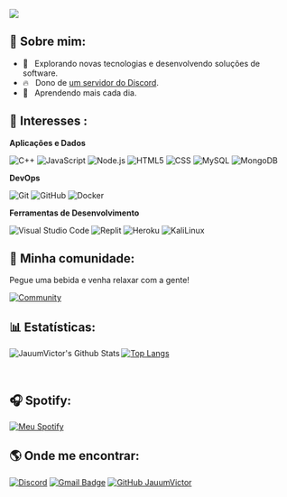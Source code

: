 
![](https://komarev.com/ghpvc/?username=JauumVictor&color=006bed)


## 🤠 Sobre mim:

- 🤔 &nbsp; Explorando novas tecnologias e desenvolvendo soluções de software.
- 🔥 &nbsp; Dono de <a href="https://discord.gg/yEyKEeJ">um servidor do Discord</a>.
- 🌱 &nbsp; Aprendendo mais cada dia.

## 🚀 Interesses :

**Aplicações e Dados**

  ![C++](https://img.shields.io/badge/-C++-333333?style=flat&logo=C%2B%2B&logoColor=00599C)
  ![JavaScript](https://img.shields.io/badge/-JavaScript-333333?style=flat&logo=javascript)
  ![Node.js](https://img.shields.io/badge/-Node.js-333333?style=flat&logo=node.js)
  ![HTML5](https://img.shields.io/badge/-HTML5-333333?style=flat&logo=HTML5)
  ![CSS](https://img.shields.io/badge/-CSS-333333?style=flat&logo=CSS3&logoColor=1572B6)
  ![MySQL](https://img.shields.io/badge/-MySQL-333333?style=flat&logo=mysql)
  ![MongoDB](https://img.shields.io/badge/-MongoDB-333333?style=flat&logo=mongodb)

**DevOps**

  ![Git](https://img.shields.io/badge/-Git-333333?style=flat&logo=git)
  ![GitHub](https://img.shields.io/badge/-GitHub-333333?style=flat&logo=github)
  ![Docker](https://img.shields.io/badge/-Docker-333333?style=flat&logo=docker)

**Ferramentas de Desenvolvimento**

  ![Visual Studio Code](https://img.shields.io/badge/-Visual%20Studio%20Code-333333?style=flat&logo=visual-studio-code&logoColor=007ACC)
  ![Replit](https://img.shields.io/badge/-Replit-333333?style=flat&logo=replit)
  ![Heroku](https://img.shields.io/badge/-Heroku-333333?style=flat&logo=heroku)
  ![KaliLinux](https://img.shields.io/badge/-KaliLinux-333333?style=flat&logo=kalilinux)

## 🤩 Minha comunidade:

Pegue uma bebida e venha relaxar com a gente!

[![Community](https://discordapp.com/api/guilds/741162959405056060/widget.png?style=banner4)](https://discord.gg/yEyKEeJ)


## 📊 Estatísticas:

<img align="left" alt="JauumVictor's Github Stats" src="https://github-readme-stats.vercel.app/api?username=JauumVictor&show_icons=true&hide_border=true"/>

[![Top Langs](https://github-readme-stats.vercel.app/api/top-langs/?username=JauumVictor&show_icons=true&hide_border=true)](https://github.com/JauumVictor)

<br>

## 🎧 Spotify:

[![Meu Spotify](https://img.shields.io/badge/Meu%20Spotify-%231DB954.svg?&style=for-the-badge&logo=spotify&logoColor=white)](https://open.spotify.com/user/22rj74wxuuqy4g3wmilsfllia)


## 🌎 Onde me encontrar:

[![Discord](https://img.shields.io/badge/-Discord-7289DA?style=flat-square&logo=discord&logoColor=white)](https://discord.gg/yEyKEeJ)
[![Gmail Badge](https://img.shields.io/badge/-joaovictor9162@outlook.com-006bed?style=flat-square&logo=Gmail&logoColor=white&link=mailto:joaovictor9162@gmail.com)](mailto:joaovictor9162@outlook.com)
[![GitHub JauumVictor](https://img.shields.io/github/followers/JauumVictor?label=follow&style=social)](https://github.com/JauumVictor)
